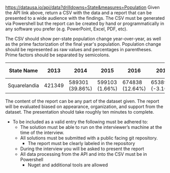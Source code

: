 https://datausa.io/api/data?drilldowns=State&measures=Population
Given the API link above, return a CSV with the data and a report that can be presented to a wide audience with the findings. 
The CSV must be generated via Powershell but the report can be created by hand or programmatically in any software you prefer (e.g. PowerPoint, Excel, PDF, etc).

The CSV should show per-state population change year-over-year, as well as the prime factorization of the final year's population. 
Population change should be represented as raw values and percentages in parentheses. Prime factors should be separated by semicolons.

| State Name | 2013 | 2014 | 2015 | 2016 | 2017 | 2018 | 2019 | 2019 Factors |
| --- | --- | --- | --- | --- | --- | --- | --- | --- |
| Squarelandia | 421349 | 589301 (39.86%) | 599103 (1.66%) | 674838 (12.64%) | 653893 (-3.10%) | 689391 (5.43%) | 741389 (7.54%) | 11;67399 |

The content of the report can be any part of the dataset given. 
The report will be evaluated biased on appearance, organization, and support from the dataset. 
The presentation should take roughly ten minutes to complete.

- To be included as a valid entry the following must be adhered to:
    - The solution must be able to run on the interviewer’s machine at the time of the interview.
    - All solutions must be submitted with a public facing git repository.
        - The report must be clearly labeled in the repository
    - During the interview you will be asked to present the report
    - All data processing from the API and into the CSV must be in Powershell
        - Nuget and additional tools are allowed
